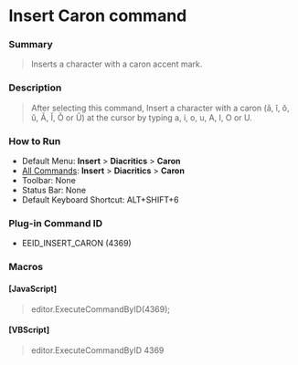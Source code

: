 # Insert Caron command

### Summary

> Inserts a character with a caron accent mark.

### Description

> After selecting this command, Insert a character with a caron (ǎ, ǐ, ǒ, ǔ, Ǎ, Ǐ, Ǒ or Ǔ) at the cursor by typing a, i, o, u, A, I, O or U.

### How to Run

- Default Menu: **Insert** \> **Diacritics** \> **Caron**
- [All Commands](../tools/all_commands): **Insert** \> **Diacritics** \> **Caron**
- Toolbar: None
- Status Bar: None
- Default Keyboard Shortcut: ALT+SHIFT+6

### Plug-in Command ID

- EEID\_INSERT\_CARON (4369)

### Macros

#### \[JavaScript\]

> editor.ExecuteCommandByID(4369);

#### \[VBScript\]

> editor.ExecuteCommandByID 4369
